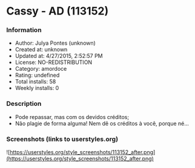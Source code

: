 # Cassy - AD (113152)

### Information
- Author: Julya Pontes (unknown)
- Created at: unknown
- Updated at: 4/27/2015, 2:52:57 PM
- License: NO-REDISTRIBUTION
- Category: amordoce
- Rating: undefined
- Total installs: 58
- Weekly installs: 0


### Description
- Pode repassar, mas com os devidos créditos; 
- Não plagie de forma alguma! Nem dê os créditos à você, porque né...


### Screenshots (links to userstyles.org)
![https://userstyles.org/style_screenshots/113152_after.png](https://userstyles.org/style_screenshots/113152_after.png)


